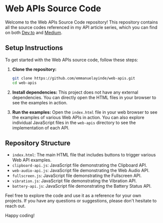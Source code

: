 # Web APIs Source Code

Welcome to the Web APIs Source Code repository! This repository contains all the source codes referenced in my API article series, which you can find on both [Dev.to](https://dev.to) and [Medium](https://medium.com).

## Setup Instructions

To get started with the Web APIs source code, follow these steps:

1. **Clone the repository:**
   ```bash
   git clone https://github.com/emmanuelayinde/web-apis.git
   cd web-apis
   ```

2. **Install dependencies:**
   This project does not have any external dependencies. You can directly open the HTML files in your browser to see the examples in action.

3. **Run the examples:**
   Open the `index.html` file in your web browser to see the examples of various Web APIs in action. You can also explore individual JavaScript files in the `web-apis` directory to see the implementation of each API.

## Repository Structure

- `index.html`: The main HTML file that includes buttons to trigger various Web API examples.
- `clipboard-api.js`: JavaScript file demonstrating the Clipboard API.
- `web-audio-api.js`: JavaScript file demonstrating the Web Audio API.
- `fullscreen.js`: JavaScript file demonstrating the Fullscreen API.
- `vibration.js`: JavaScript file demonstrating the Vibration API.
- `battery-api.js`: JavaScript file demonstrating the Battery Status API.

Feel free to explore the code and use it as a reference for your own projects. If you have any questions or suggestions, please don't hesitate to reach out.

Happy coding!

